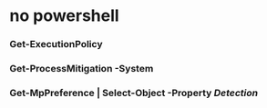 # no powershell

### Get-ExecutionPolicy
### Get-ProcessMitigation -System
### Get-MpPreference | Select-Object -Property *Detection*
